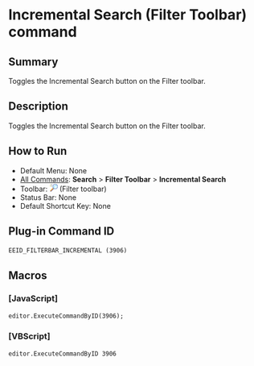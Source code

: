 # Incremental Search (Filter Toolbar) command

## Summary

Toggles the Incremental Search button on the Filter toolbar.

## Description

Toggles the Incremental Search button on the Filter toolbar.

## How to Run

- Default Menu: None
- [All Commands](../tools/all_commands): **Search**
\> **Filter Toolbar** \> **Incremental Search**
- Toolbar: ![](../../images/find_incremental.png) (Filter toolbar)
- Status Bar: None
- Default Shortcut Key: None

## Plug-in Command ID

```
EEID_FILTERBAR_INCREMENTAL (3906)
```

## Macros

### \[JavaScript\]

```
editor.ExecuteCommandByID(3906);
```

### \[VBScript\]

```
editor.ExecuteCommandByID 3906
```

